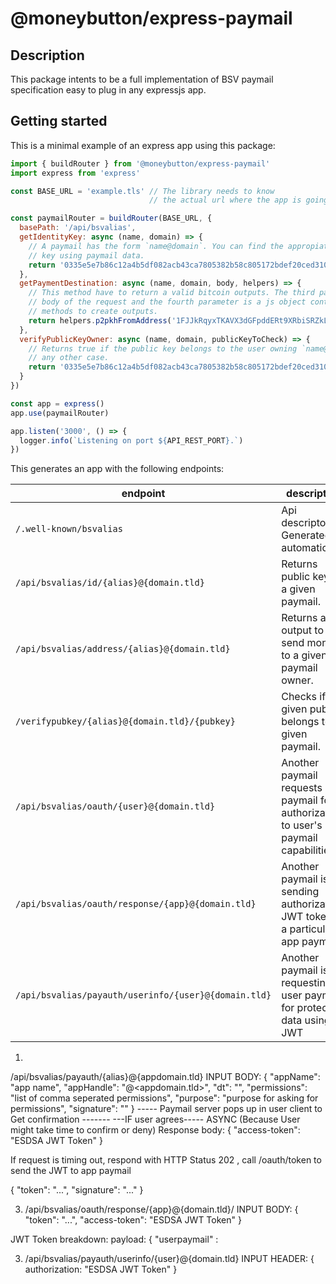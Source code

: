 # @moneybutton/express-paymail

## Description

This package intents to be a full implementation of BSV paymail specification
easy to plug in any expressjs app.


## Getting started

This is a minimal example of an express app using this package:

``` javascript
import { buildRouter } from '@moneybutton/express-paymail'
import express from 'express'

const BASE_URL = 'example.tls' // The library needs to know
                               // the actual url where the app is going to work

const paymailRouter = buildRouter(BASE_URL, {
  basePath: '/api/bsvalias',
  getIdentityKey: async (name, domain) => {
    // A paymail has the form `name@domain`. You can find the appropiate
    // key using paymail data.
    return '0335e5e7b86c12a4b5df082acb43ca7805382b58c805172bdef20ced310df845aa' // Some public key
  },
  getPaymentDestination: async (name, domain, body, helpers) => {
    // This method have to return a valid bitcoin outputs. The third parameter is the
    // body of the request and the fourth parameter is a js object containing handful
    // methods to create outputs.
    return helpers.p2pkhFromAddress('1FJJkRqyxTKAVX3dGFpddERt9XRbiSRZkL')
  },
  verifyPublicKeyOwner: async (name, domain, publicKeyToCheck) => {
    // Returns true if the public key belongs to the user owning `name@domain`, false in
    // any other case.
    return '0335e5e7b86c12a4b5df082acb43ca7805382b58c805172bdef20ced310df845aa' === publicKeyToCheck
  }
})

const app = express()
app.use(paymailRouter)

app.listen('3000', () => {
  logger.info(`Listening on port ${API_REST_PORT}.`)
})

```

This generates an app with the following endpoints:

endpoint | description
---------|------------
`/.well-known/bsvalias` | Api descriptor. Generated automatically.
`/api/bsvalias/id/{alias}@{domain.tld}` | Returns public key for a given paymail.
`/api/bsvalias/address/{alias}@{domain.tld}` | Returns an output to send money to a given paymail owner.
`/verifypubkey/{alias}@{domain.tld}/{pubkey}` | Checks if a given pubkey belongs to given paymail.
`/api/bsvalias/oauth/{user}@{domain.tld}` | Another paymail requests user paymail for authorization to user's paymail capabilities
`/api/bsvalias/oauth/response/{app}@{domain.tld}` | Another paymail is sending authorization JWT token to a particular app paymail
`/api/bsvalias/payauth/userinfo/{user}@{domain.tld}` | Another paymail is requesting user paymail for protected data using JWT

1.
/api/bsvalias/payauth/{alias}@{appdomain.tld}
INPUT BODY:
{
    "appName": "app name",
    "appHandle": "<app>@<appdomain.tld>",
    "dt": "<ISO-8601 timestamp>",
    "permissions": "list of comma seperated permissions",
    "purpose": "purpose for asking for permissions",
    "signature": "<compact Bitcoin message signature>"
}
----- Paymail server pops up in user client to Get confirmation -------
---IF user agrees-----
ASYNC (Because User might take time to confirm or deny)
Response body:
{
    "access-token": "ESDSA JWT Token"
}

If request is timing out, respond with HTTP Status 202
, call /oauth/token to send the JWT to app paymail

{
  "token": "...",
  "signature": "..."
}


3. /api/bsvalias/oauth/response/{app}@{domain.tld}/
INPUT BODY:
{
  "token": "...",
  "access-token": "ESDSA JWT Token"
}

JWT Token breakdown:
payload: { "userpaymail" : 

3. /api/bsvalias/payauth/userinfo/{user}@{domain.tld}
INPUT HEADER:
{
  authorization: "ESDSA JWT Token"
}
